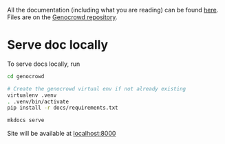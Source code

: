 All the documentation (including what you are reading) can be found [here](https://genocrowd.readthedocs.io). Files are on the [Genocrowd repository](https://github.com/annotons/genocrowd/tree/master/docs).

# Serve doc locally

To serve docs locally, run

```bash
cd genocrowd

# Create the genocrowd virtual env if not already existing
virtualenv .venv
. .venv/bin/activate
pip install -r docs/requirements.txt

mkdocs serve
```

Site will be available at [localhost:8000](localhost:8000)
